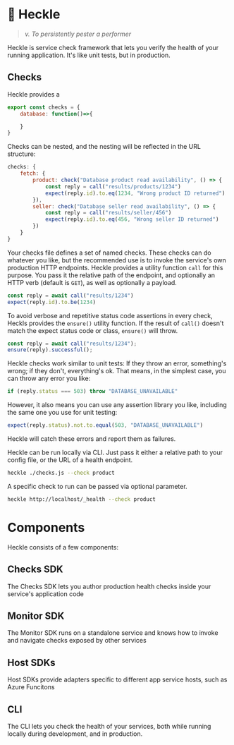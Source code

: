 # 🤬 Heckle

> _v. To persistently pester a performer_

Heckle is service check framework that lets you verify the health of your running application. It's like unit tests, but in production.

## Checks

Heckle provides a 

```js
export const checks = {
    database: function()=>{

    }
}
```

Checks can be nested, and the nesting will be reflected in the URL structure:

```js
checks: {
    fetch: {
        product: check("Database product read availability", () => {
            const reply = call("results/products/1234")
            expect(reply.id).to.eq(1234, "Wrong product ID returned")
        }),
        seller: check("Database seller read availability", () => {
            const reply = call("results/seller/456")
            expect(reply.id).to.eq(456, "Wrong seller ID returned")
        })
    }
}
```

Your checks file defines a set of named checks. These checks can do whatever you like, but the recommended use is to invoke the service's own production HTTP endpoints. Heckle provides a utility function `call` for this purpose. You pass it the relative path of the endpoint, and optionally an HTTP verb (default is `GET`), as well as optionally a payload.

```js
const reply = await call("results/1234")
expect(reply.id).to.be(1234)
```

To avoid verbose and repetitive status code assertions in every check, Heckls provides the `ensure()` utility function. If the result of `call()` doesn't match the expect status code or class, `ensure()` will throw.


```js
const reply = await call("results/1234");
ensure(reply).successful();
```

Heckle checks work similar to unit tests: If they throw an error, something's wrong; if they don't, everything's ok. That means, in the simplest case, you can throw any error you like:

```js
if (reply.status === 503) throw "DATABASE_UNAVAILABLE"
```

However, it also means you can use any assertion library you like, including the same one you use for unit testing:

```js
expect(reply.status).not.to.equal(503, "DATABASE_UNAVAILABLE")
```
Heckle will catch these errors and report them as failures.

Heckle can be run locally via CLI. Just pass it either a relative path to your config file, or the URL of a health endpoint.

```sh
heckle ./checks.js --check product
```

A specific check to run can be passed via optional parameter.

```sh
heckle http://localhost/_health --check product
```



# Components

Heckle consists of a few components:

## Checks SDK

The Checks SDK lets you author production health checks inside your service's application code

## Monitor SDK

The Monitor SDK runs on a standalone service and knows how to invoke and navigate checks exposed by other services

## Host SDKs

Host SDKs provide adapters specific to different app service hosts, such as Azure Funcitons

## CLI

The CLI lets you check the health of your services, both while running locally during development, and in production.
